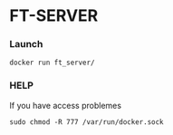 # FT-SERVER

### Launch

```shell
docker run ft_server/
```

### HELP
If you have access problemes
```
sudo chmod -R 777 /var/run/docker.sock
```
